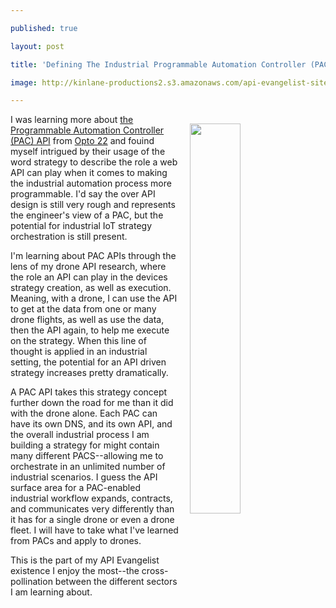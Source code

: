 ---
published: true
layout: post
title: 'Defining The Industrial Programmable Automation Controller (PAC) Strategy Using An API'
image: http://kinlane-productions2.s3.amazonaws.com/api-evangelist-site/blog/pcbased_io_320x224.jpg
---

<p><a href="http://developer.opto22.com/static/generated/pac-rest-api/swagger-ui/index.html#/"><img style="padding: 15px;" src="https://kinlane-productions2.s3.amazonaws.com/api-evangelist-site/blog/pcbased_io_320x224.jpg" alt="" width="40%" align="right" /></a>
<p>I was learning more about <a href="http://developer.opto22.com/static/generated/pac-rest-api/swagger-ui/index.html#/">the Programmable Automation Controller (PAC) API</a> from <a href="http://www.opto22.com/">Opto 22</a> and fouind myself intrigued by their usage of the word strategy to describe the role a web API can play when it comes to making the industrial automation process more programmable. I'd say the over API design is still very rough and represents the engineer's view of a PAC, but the potential for industrial IoT strategy orchestration is still present.
<p>I'm learning about PAC APIs through the lens of my drone API research, where the role an API can play in the devices strategy creation, as well as execution. Meaning, with a drone, I can use the API to get at the data from one or many drone flights, as well as use the data, then the API again, to help me execute on the strategy. When this line of thought is applied in an industrial setting, the potential for an API driven strategy increases pretty dramatically.
<p>A PAC API takes this strategy concept further down the road for me than it did with the drone alone. Each PAC can have its own DNS, and its own API, and the overall&nbsp;industrial process I am building a strategy for might contain many different PACS--allowing me to orchestrate in&nbsp;an unlimited number of industrial scenarios. I guess the API surface area for a PAC-enabled industrial workflow expands, contracts, and communicates very differently than it has for a single drone or even a drone fleet. I will have to take what I've learned from PACs and apply to drones.
<p>This is the part of my API Evangelist existence I enjoy the most--the cross-pollination between the different sectors I am learning about.

